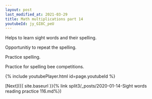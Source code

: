 ```yaml
---
layout: post
last_modified_at: 2021-03-29
title: Math multiplications part 14
youtubeId: jy_GI8C_peU
---
```

 
 
Helps to learn sight words and their spelling.

Opportunitiy to repeat the spelling. 

Practice spelling. 
 
Practice for spelling bee competitions. 
 
{% include youtubePlayer.html id=page.youtubeId %}
 
 

[Next]({{ site.baseurl }}{% link  split3/_posts/2020-01-14-Sight words reading practice 116.md%})
 
